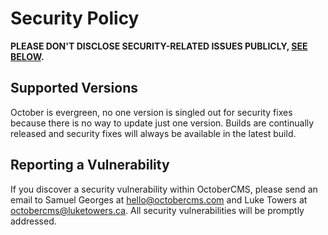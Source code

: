 # Security Policy

**PLEASE DON'T DISCLOSE SECURITY-RELATED ISSUES PUBLICLY, [SEE BELOW](#reporting-a-vulnerability).**

## Supported Versions

October is evergreen, no one version is singled out for security fixes because there is no way to update just one version. Builds are continually released and security fixes will always be available in the latest build.

## Reporting a Vulnerability

If you discover a security vulnerability within OctoberCMS, please send an email to Samuel Georges at hello@octobercms.com and Luke Towers at octobercms@luketowers.ca. All security vulnerabilities will be promptly addressed.

